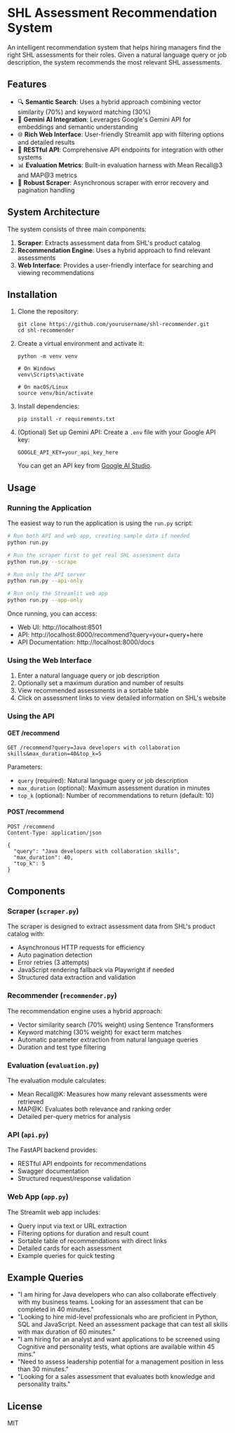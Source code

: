 # SHL Assessment Recommendation System

An intelligent recommendation system that helps hiring managers find the right SHL assessments for their roles. Given a natural language query or job description, the system recommends the most relevant SHL assessments.

## Features

- 🔍 **Semantic Search**: Uses a hybrid approach combining vector similarity (70%) and keyword matching (30%)
- 🤖 **Gemini AI Integration**: Leverages Google's Gemini API for embeddings and semantic understanding
- 🌐 **Rich Web Interface**: User-friendly Streamlit app with filtering options and detailed results
- 🔄 **RESTful API**: Comprehensive API endpoints for integration with other systems
- 📊 **Evaluation Metrics**: Built-in evaluation harness with Mean Recall@3 and MAP@3 metrics
- 🔄 **Robust Scraper**: Asynchronous scraper with error recovery and pagination handling

## System Architecture

The system consists of three main components:

1. **Scraper**: Extracts assessment data from SHL's product catalog
2. **Recommendation Engine**: Uses a hybrid approach to find relevant assessments
3. **Web Interface**: Provides a user-friendly interface for searching and viewing recommendations

## Installation

1. Clone the repository:
   ```
   git clone https://github.com/yourusername/shl-recommender.git
   cd shl-recommender
   ```

2. Create a virtual environment and activate it:
   ```
   python -m venv venv
   
   # On Windows
   venv\Scripts\activate
   
   # On macOS/Linux
   source venv/bin/activate
   ```

3. Install dependencies:
   ```
   pip install -r requirements.txt
   ```

4. (Optional) Set up Gemini API:
   Create a `.env` file with your Google API key:
   ```
   GOOGLE_API_KEY=your_api_key_here
   ```
   You can get an API key from [Google AI Studio](https://ai.google.dev/).

## Usage

### Running the Application

The easiest way to run the application is using the `run.py` script:

```bash
# Run both API and web app, creating sample data if needed
python run.py

# Run the scraper first to get real SHL assessment data
python run.py --scrape

# Run only the API server
python run.py --api-only

# Run only the Streamlit web app
python run.py --app-only
```

Once running, you can access:
- Web UI: http://localhost:8501
- API: http://localhost:8000/recommend?query=your+query+here
- API Documentation: http://localhost:8000/docs

### Using the Web Interface

1. Enter a natural language query or job description
2. Optionally set a maximum duration and number of results
3. View recommended assessments in a sortable table
4. Click on assessment links to view detailed information on SHL's website

### Using the API

#### GET /recommend

```
GET /recommend?query=Java developers with collaboration skills&max_duration=40&top_k=5
```

Parameters:
- `query` (required): Natural language query or job description
- `max_duration` (optional): Maximum assessment duration in minutes
- `top_k` (optional): Number of recommendations to return (default: 10)

#### POST /recommend

```
POST /recommend
Content-Type: application/json

{
  "query": "Java developers with collaboration skills",
  "max_duration": 40,
  "top_k": 5
}
```

## Components

### Scraper (`scraper.py`)

The scraper is designed to extract assessment data from SHL's product catalog with:
- Asynchronous HTTP requests for efficiency
- Auto pagination detection
- Error retries (3 attempts)
- JavaScript rendering fallback via Playwright if needed
- Structured data extraction and validation

### Recommender (`recommender.py`)

The recommendation engine uses a hybrid approach:
- Vector similarity search (70% weight) using Sentence Transformers
- Keyword matching (30% weight) for exact term matches
- Automatic parameter extraction from natural language queries
- Duration and test type filtering

### Evaluation (`evaluation.py`)

The evaluation module calculates:
- Mean Recall@K: Measures how many relevant assessments were retrieved
- MAP@K: Evaluates both relevance and ranking order
- Detailed per-query metrics for analysis

### API (`api.py`)

The FastAPI backend provides:
- RESTful API endpoints for recommendations
- Swagger documentation
- Structured request/response validation

### Web App (`app.py`)

The Streamlit web app includes:
- Query input via text or URL extraction
- Filtering options for duration and result count
- Sortable table of recommendations with direct links
- Detailed cards for each assessment
- Example queries for quick testing

## Example Queries

- "I am hiring for Java developers who can also collaborate effectively with my business teams. Looking for an assessment that can be completed in 40 minutes."
- "Looking to hire mid-level professionals who are proficient in Python, SQL and JavaScript. Need an assessment package that can test all skills with max duration of 60 minutes."
- "I am hiring for an analyst and want applications to be screened using Cognitive and personality tests, what options are available within 45 mins."
- "Need to assess leadership potential for a management position in less than 30 minutes."
- "Looking for a sales assessment that evaluates both knowledge and personality traits."

## License

MIT 